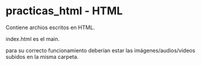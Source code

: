 # practicas_html - HTML

Contiene archios escritos en HTML.

index.html es el main.

para su correcto funcionamiento deberían estar las imágenes/audios/videos subidos en la misma carpeta.
